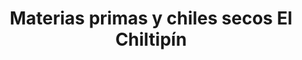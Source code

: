 ---
title: "Materias primas y chiles secos El Chiltipín"
url: /chimalhuacan/materias-primas-y-chiles-secos-el-chiltipin/
shop: Lebensmittel
---